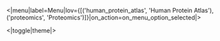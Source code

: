 <|menu|label=Menu|lov={[('human_protein_atlas', 'Human Protein Atlas'), ('proteomics', 'Proteomics')]}|on_action=on_menu_option_selected|>

<|toggle|theme|>
